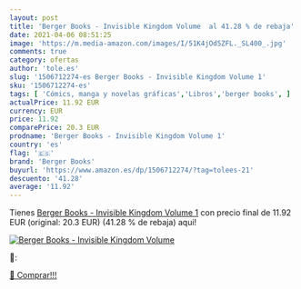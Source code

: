 ```yaml
---
layout: post
title: 'Berger Books - Invisible Kingdom Volume  al 41.28 % de rebaja'
date: 2021-04-06 08:51:25
image: 'https://m.media-amazon.com/images/I/51K4jOd5ZFL._SL400_.jpg'
comments: true
category: ofertas
author: 'tole.es'
slug: '1506712274-es Berger Books - Invisible Kingdom Volume 1'
sku: '1506712274-es'
tags: [ 'Cómics, manga y novelas gráficas','Libros','berger books', ]
actualPrice: 11.92 EUR
currency: EUR
price: 11.92
comparePrice: 20.3 EUR
prodname: 'Berger Books - Invisible Kingdom Volume 1'
country: 'es'
flag: '🇪🇸'
brand: 'Berger Books'
buyurl: 'https://www.amazon.es/dp/1506712274/?tag=tolees-21'
descuento: '41.28'
average: '11.92'
---
```


Tienes [Berger Books - Invisible Kingdom Volume 1](https://www.amazon.es/dp/1506712274/?tag=tolees-21) con precio final de  11.92 EUR (original: 20.3 EUR) (41.28 %  de rebaja) aqui!

[![Berger Books - Invisible Kingdom Volume ](https://m.media-amazon.com/images/I/51K4jOd5ZFL._SL400_.jpg)](https://www.amazon.es/dp/1506712274/?tag=tolees-21)

🔎:


[🛒 Comprar!!!](https://www.amazon.es/dp/1506712274/?tag=tolees-21)
